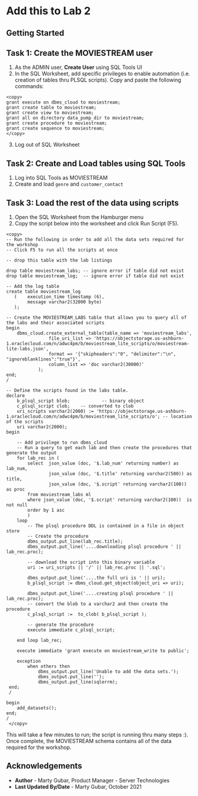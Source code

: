 # Add this to Lab 2

## Getting Started

## Task 1:  Create the MOVIESTREAM user
1. As the ADMIN user, **Create User** using SQL Tools UI
2. In the SQL Worksheet, add specific privileges to enable automation (i.e. creation of tables thru PLSQL scripts).  Copy and paste the following commands:
    
```
<copy>
grant execute on dbms_cloud to moviestream;
grant create table to moviestream;
grant create view to moviestream;
grant all on directory data_pump_dir to moviestream;
grant create procedure to moviestream;
grant create sequence to moviestream;
</copy>
```
3. Log out of SQL Worksheet

## Task 2: Create and Load tables using SQL Tools
1. Log into SQL Tools as MOVIESTREAM
1. Create and load `genre` and `customer_contact`

## Task 3:  Load the rest of the data using scripts

1. Open the SQL Worksheet from the Hamburger menu
2. Copy the script below into the worksheet and click Run Script (F5).

```
<copy>
-- Run the following in order to add all the data sets required for the workshop
-- Click F5 to run all the scripts at once

-- drop this table with the lab listings

drop table moviestream_labs; -- ignore error if table did not exist
drop table moviestream_log;  -- ignore error if table did not exist

-- Add the log table
create table moviestream_log
   (	execution_time timestamp (6), 
	    message varchar2(32000 byte)
   );

-- Create the MOVIESTREAM_LABS table that allows you to query all of the labs and their associated scripts
begin
    dbms_cloud.create_external_table(table_name => 'moviestream_labs',
                file_uri_list => 'https://objectstorage.us-ashburn-1.oraclecloud.com/n/adwc4pm/b/moviestream_lite_scripts/o/moviestream-lite-labs.json',
                format => '{"skipheaders":"0", "delimiter":"\n", "ignoreblanklines":"true"}',
                column_list => 'doc varchar2(30000)'
            );
end;
/

-- Define the scripts found in the labs table.
declare
    b_plsql_script blob;            -- binary object
    c_plsql_script clob;    -- converted to clob
    uri_scripts varchar2(2000) := 'https://objectstorage.us-ashburn-1.oraclecloud.com/n/adwc4pm/b/moviestream_lite_scripts/o'; -- location of the scripts
    uri varchar2(2000);
begin

    -- Add privilege to run dbms_cloud
    -- Run a query to get each lab and then create the procedures that generate the output
    for lab_rec in (
        select  json_value (doc, '$.lab_num' returning number) as lab_num,
                json_value (doc, '$.title' returning varchar2(500)) as title,
                json_value (doc, '$.script' returning varchar2(100)) as proc        
        from moviestream_labs ml
        where json_value (doc, '$.script' returning varchar2(100))  is not null
        order by 1 asc
        ) 
    loop
        -- The plsql procedure DDL is contained in a file in object store
        -- Create the procedure
        dbms_output.put_line(lab_rec.title);
        dbms_output.put_line('....downloading plsql procedure ' || lab_rec.proc);
            
        -- download the script into this binary variable        
        uri := uri_scripts || '/' || lab_rec.proc || '.sql';
        
        dbms_output.put_line('....the full uri is ' || uri);        
        b_plsql_script := dbms_cloud.get_object(object_uri => uri);
        
        dbms_output.put_line('....creating plsql procedure ' || lab_rec.proc);
        -- convert the blob to a varchar2 and then create the procedure
        c_plsql_script :=  to_clob( b_plsql_script );
        
        -- generate the procedure
        execute immediate c_plsql_script;

    end loop lab_rec;  
    
    execute immediate 'grant execute on moviestream_write to public';

    exception 
        when others then
            dbms_output.put_line('Unable to add the data sets.');
            dbms_output.put_line('');
            dbms_output.put_line(sqlerrm);
 end;
 /
 
begin
    add_datasets();
end;
/
 </copy>
```


This will take a few minutes to run; the script is running thru many steps :). Once complete, the MOVIESTREAM schema contains all of the data required for the workshop.

## Acknowledgements

* **Author** - Marty Gubar, Product Manager - Server Technologies
* **Last Updated By/Date** - Marty Gubar, October 2021
